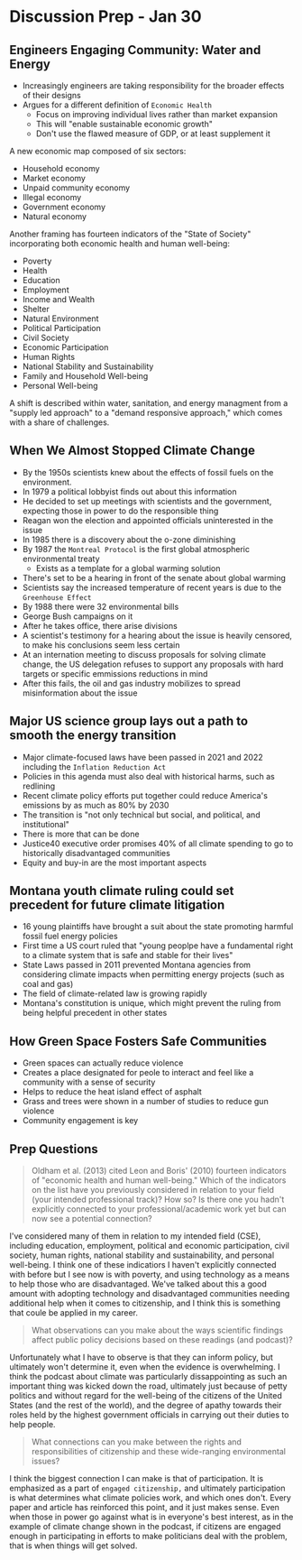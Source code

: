 # Discussion Prep - Jan 30

## Engineers Engaging Community: Water and Energy
 - Increasingly engineers are taking responsibility for the broader effects of their designs
 - Argues for a different definition of `Economic Health`
    - Focus on improving individual lives rather than market expansion
    - This will "enable sustainable economic growth"
    - Don't use the flawed measure of GDP, or at least supplement it

A new economic map composed of six sectors:
 - Household economy
 - Market economy
 - Unpaid community economy
 - Illegal economy
 - Government economy
 - Natural economy

Another framing has fourteen indicators of the "State of Society" incorporating both economic health and human well-being:
 - Poverty
 - Health
 - Education
 - Employment
 - Income and Wealth
 - Shelter
 - Natural Environment
 - Political Participation
 - Civil Society
 - Economic Participation
 - Human Rights
 - National Stability and Sustainability
 - Family and Household Well-being
 - Personal Well-being

A shift is described within water, sanitation, and energy managment from a "supply led approach" to a "demand responsive approach," which comes with a share of challenges.

## When We Almost Stopped Climate Change
 - By the 1950s scientists knew about the effects of fossil fuels on the environment.
 - In 1979 a political lobbyist finds out about this information
 - He decided to set up meetings with scientists and the government, expecting those in power to do the responsible thing
 - Reagan won the election and appointed officials uninterested in the issue
 - In 1985 there is a discovery about the o-zone diminishing
 - By 1987 the `Montreal Protocol` is the first global atmospheric environmental treaty
    - Exists as a template for a global warming solution
 - There's set to be a hearing in front of the senate about global warming
 - Scientists say the increased temperature of recent years is due to the `Greenhouse Effect`
 - By 1988 there were 32 environmental bills
 - George Bush campaigns on it
 - After he takes office, there arise divisions
 - A scientist's testimony for a hearing about the issue is heavily censored, to make his conclusions seem less certain
 - At an internation meeting to discuss proposals for solving climate change, the US delegation refuses to support any proposals with hard targets or specific emmissions reductions in mind
 - After this fails, the oil and gas industry mobilizes to spread misinformation about the issue


## Major US science group lays out a path to smooth the energy transition
 - Major climate-focused laws have been passed in 2021 and 2022 including the `Inflation Reduction Act`
 - Policies in this agenda must also deal with historical harms, such as redlining
 - Recent climate policy efforts put together could reduce America's emissions by as much as 80% by 2030
 - The transition is "not only technical but social, and political, and institutional"
 - There is more that can be done
 - Justice40 executive order promises 40% of all climate spending to go to historically disadvantaged communities
 - Equity and buy-in are the most important aspects


## Montana youth climate ruling could set precedent for future climate litigation
 - 16 young plaintiffs have brought a suit about the state promoting harmful fossil fuel energy policies
 - First time a US court ruled that "young peoplpe have a fundamental right to a climate system that is safe and stable for their lives"
 - State Laws passed in 2011 prevented Montana agencies from considering climate impacts when permitting energy projects (such as coal and gas)
 - The field of climate-related law is growing rapidly
 - Montana's constitution is unique, which might prevent the ruling from being helpful precedent in other states
 

## How Green Space Fosters Safe Communities
 - Green spaces can actually reduce violence
 - Creates a place designated for peole to interact and feel like a community with a sense of security
 - Helps to reduce the heat island effect of asphalt
 - Grass and trees were shown in a number of studies to reduce gun violence
 - Community engagement is key

## Prep Questions
 > Oldham et al. (2013) cited Leon and Boris' (2010) fourteen indicators of "economic health and human well-being." Which of the indicators on the list have you previously considered in relation to your field (your intended professional track)? How so? Is there one you hadn't explicitly connected to your professional/academic work yet but can now see a potential connection?

I've considered many of them in relation to my intended field (CSE), including education, employment, political and economic participation, civil society, human rights, national stability and sustainability, and personal well-being. I think one of these indicatiors I haven't explicitly connected with before but I see now is with poverty, and using technology as a means to help those who are disadvantaged. We've talked about this a good amount with adopting technology and disadvantaged communities needing additional help when it comes to citizenship, and I think this is something that coule be applied in my career.
 > What observations can you make about the ways scientific findings affect public policy decisions based on these readings (and podcast)?

Unfortunately what I have to observe is that they can inform policy, but ultimately won't determine it, even when the evidence is overwhelming. I think the podcast about climate was particularly dissappointing as such an important thing was kicked down the road, ultimately just because of petty politics and without regard for the well-being of the citizens of the United States (and the rest of the world), and the degree of apathy towards their roles held by the highest government officials in carrying out their duties to help people.
 > What connections can you make between the rights and responsibilities of citizenship and these wide-ranging environmental issues?

I think the biggest connection I can make is that of participation. It is emphasized as a part of `engaged citizenship,` and ultimately participation is what determines what climate policies work, and which ones don't. Every paper and article has reinforced this point, and it just makes sense. Even when those in power go against what is in everyone's best interest, as in the example of climate change shown in the podcast, if citizens are engaged enough in participating in efforts to make politicians deal with the problem, that is when things will get solved.